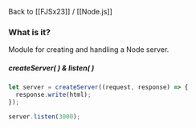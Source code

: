 Back to [[FJSx23]] / [[Node.js]]
### What is it?
Module for creating and handling a Node server.

##### createServer( ) & listen( )

```js
let server = createServer((request, response) => {
  response.write(html);
});

server.listen(3000);
```